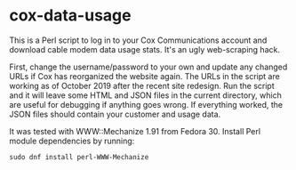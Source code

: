 cox-data-usage
==============

This is a Perl script to log in to your Cox Communications account and
download cable modem data usage stats.  It's an ugly web-scraping hack.

First, change the username/password to your own and update any changed
URLs if Cox has reorganized the website again.  The URLs in the script are
working as of October 2019 after the recent site redesign.  Run the script
and it will leave some HTML and JSON files in the current directory,
which are useful for debugging if anything goes wrong.  If everything
worked, the JSON files should contain your customer and usage data.

It was tested with WWW::Mechanize 1.91 from Fedora 30.
Install Perl module dependencies by running:
```
sudo dnf install perl-WWW-Mechanize
```

